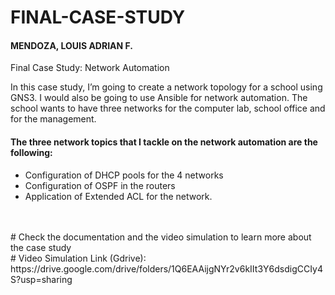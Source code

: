 # FINAL-CASE-STUDY

#### MENDOZA, LOUIS ADRIAN F.

Final Case Study: Network Automation

In this case study, I’m going to create a network topology for a school using GNS3. I would also be going to use Ansible 
for network automation. The school wants to have three networks for the computer lab, school office and for 
the management. 

#### The three network topics that I tackle on the network automation are the following:
<ul>
  <li>Configuration of DHCP pools for the 4 networks</li>
  <li>Configuration of OSPF in the routers</li>
  <li>Application of Extended ACL for the network.</li>
</ul>
<br>
<br>
# Check the documentation and the video simulation to learn more about the case study
<br>
# Video Simulation Link (Gdrive):
https://drive.google.com/drive/folders/1Q6EAAijgNYr2v6kIIt3Y6dsdigCCIy4S?usp=sharing
